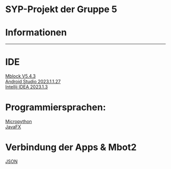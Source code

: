 
# SYP-Projekt der Gruppe 5
# Informationen
---

# IDE
[Mblock V5.4.3](https://s.mblock.cc/download/pc-windows)<br>
[Android Studio 2023.1.1.27](https://developer.android.com/studio)<br>
[Intellij IDEA 2023.1.3](https://www.jetbrains.com/idea/download/download-thanks.html?platform=windows)

# Programmiersprachen:
[Micropython](https://docs.micropython.org/en/latest/)<br>
[JavaFX](https://docs.oracle.com/javase/8/javafx/api/toc.htm)

# Verbindung der Apps & Mbot2
[JSON](https://www.json.org/json-de.html)
